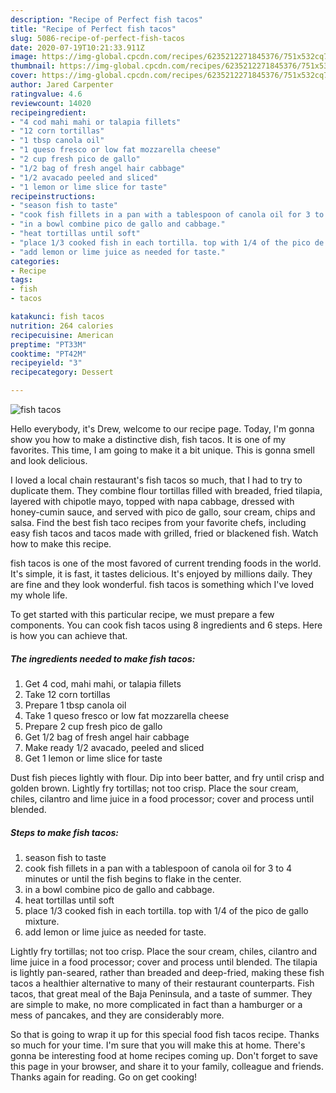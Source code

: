 ```yaml
---
description: "Recipe of Perfect fish tacos"
title: "Recipe of Perfect fish tacos"
slug: 5086-recipe-of-perfect-fish-tacos
date: 2020-07-19T10:21:33.911Z
image: https://img-global.cpcdn.com/recipes/6235212271845376/751x532cq70/fish-tacos-recipe-main-photo.jpg
thumbnail: https://img-global.cpcdn.com/recipes/6235212271845376/751x532cq70/fish-tacos-recipe-main-photo.jpg
cover: https://img-global.cpcdn.com/recipes/6235212271845376/751x532cq70/fish-tacos-recipe-main-photo.jpg
author: Jared Carpenter
ratingvalue: 4.6
reviewcount: 14020
recipeingredient:
- "4 cod mahi mahi or talapia fillets"
- "12 corn tortillas"
- "1 tbsp canola oil"
- "1 queso fresco or low fat mozzarella cheese"
- "2 cup fresh pico de gallo"
- "1/2 bag of fresh angel hair cabbage"
- "1/2 avacado peeled and sliced"
- "1 lemon or lime slice for taste"
recipeinstructions:
- "season fish to taste"
- "cook fish fillets in a pan with a tablespoon of canola oil for 3 to 4 minutes or until the fish begins to flake in the center."
- "in a bowl combine pico de gallo and cabbage."
- "heat tortillas until soft"
- "place 1/3 cooked fish in each tortilla. top with 1/4 of the pico de gallo mixture."
- "add lemon or lime juice as needed for taste."
categories:
- Recipe
tags:
- fish
- tacos

katakunci: fish tacos 
nutrition: 264 calories
recipecuisine: American
preptime: "PT33M"
cooktime: "PT42M"
recipeyield: "3"
recipecategory: Dessert

---
```



![fish tacos](https://img-global.cpcdn.com/recipes/6235212271845376/751x532cq70/fish-tacos-recipe-main-photo.jpg)

Hello everybody, it's Drew, welcome to our recipe page. Today, I'm gonna show you how to make a distinctive dish, fish tacos. It is one of my favorites. This time, I am going to make it a bit unique. This is gonna smell and look delicious.

I loved a local chain restaurant&#39;s fish tacos so much, that I had to try to duplicate them. They combine flour tortillas filled with breaded, fried tilapia, layered with chipotle mayo, topped with napa cabbage, dressed with honey-cumin sauce, and served with pico de gallo, sour cream, chips and salsa. Find the best fish taco recipes from your favorite chefs, including easy fish tacos and tacos made with grilled, fried or blackened fish. Watch how to make this recipe.

fish tacos is one of the most favored of current trending foods in the world. It's simple, it is fast, it tastes delicious. It's enjoyed by millions daily. They are fine and they look wonderful. fish tacos is something which I've loved my whole life.


To get started with this particular recipe, we must prepare a few components. You can cook fish tacos using 8 ingredients and 6 steps. Here is how you can achieve that.

<!--inarticleads1-->

##### The ingredients needed to make fish tacos:

1. Get 4 cod, mahi mahi, or talapia fillets
1. Take 12 corn tortillas
1. Prepare 1 tbsp canola oil
1. Take 1 queso fresco or low fat mozzarella cheese
1. Prepare 2 cup fresh pico de gallo
1. Get 1/2 bag of fresh angel hair cabbage
1. Make ready 1/2 avacado, peeled and sliced
1. Get 1 lemon or lime slice for taste


Dust fish pieces lightly with flour. Dip into beer batter, and fry until crisp and golden brown. Lightly fry tortillas; not too crisp. Place the sour cream, chiles, cilantro and lime juice in a food processor; cover and process until blended. 

<!--inarticleads2-->

##### Steps to make fish tacos:

1. season fish to taste
1. cook fish fillets in a pan with a tablespoon of canola oil for 3 to 4 minutes or until the fish begins to flake in the center.
1. in a bowl combine pico de gallo and cabbage.
1. heat tortillas until soft
1. place 1/3 cooked fish in each tortilla. top with 1/4 of the pico de gallo mixture.
1. add lemon or lime juice as needed for taste.


Lightly fry tortillas; not too crisp. Place the sour cream, chiles, cilantro and lime juice in a food processor; cover and process until blended. The tilapia is lightly pan-seared, rather than breaded and deep-fried, making these fish tacos a healthier alternative to many of their restaurant counterparts. Fish tacos, that great meal of the Baja Peninsula, and a taste of summer. They are simple to make, no more complicated in fact than a hamburger or a mess of pancakes, and they are considerably more. 

So that is going to wrap it up for this special food fish tacos recipe. Thanks so much for your time. I'm sure that you will make this at home. There's gonna be interesting food at home recipes coming up. Don't forget to save this page in your browser, and share it to your family, colleague and friends. Thanks again for reading. Go on get cooking!
